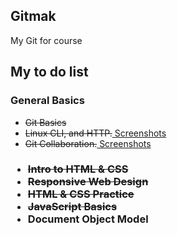 ## Gitmak
My Git  for course 
<h2>My to do list</h2>
<h3>General Basics</h3>
<ul>
<li><s>Git Basics</s></li>
<li><s>Linux CLI, and HTTP.</s><a href="https://github.com/makolvik/kottans-frontend/blob/master/Linux%20CLI%2C%20and%20HTTP/list.md"> Screenshots</a></li>
<li><s>Git Collaboration.</s><a href="https://github.com/makolvik/kottans-frontend/blob/master/Git%20Collaboration/list.md"> Screenshots</a></li>
</ul>
<h3>
<ul>
<li><s>Intro to HTML & CSS</s></li>
<li><s>Responsive Web Design</s></li>
<li><s>HTML & CSS Practice</s></li>
<li><s>JavaScript Basics</s></li>
<li>Document Object Model</li>
</ul>

